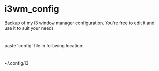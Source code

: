 # i3wm_config
Backup of my i3 window manager configuration. You're free to edit it and use it to suit your needs.
#
paste 'config' file in following location:
#
~/.config/i3
